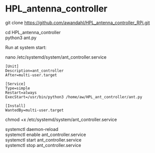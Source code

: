 # HPL_antenna_controller
 
 git clone https://github.com/awandahl/HPL_antenna_controller_RPi.git    
 
 cd HPL_antenna_controller    
 python3 ant.py    
 
 
Run at system start:    

 nano /etc/systemd/system/ant_controller.service    

```` 
[Unit]
Description=ant_controller
After=multi-user.target

[Service]
Type=simple
Restart=always
ExecStart=/usr/bin/python3 /home/aw/HPL_ant_controller/ant.py

[Install]
WantedBy=multi-user.target
````

chmod +x /etc/systemd/system/ant_controller.service    

systemctl daemon-reload    
systemctl enable ant_controller.service    
systemctl start ant_controller.service    
systemctl stop ant_controller.service    

